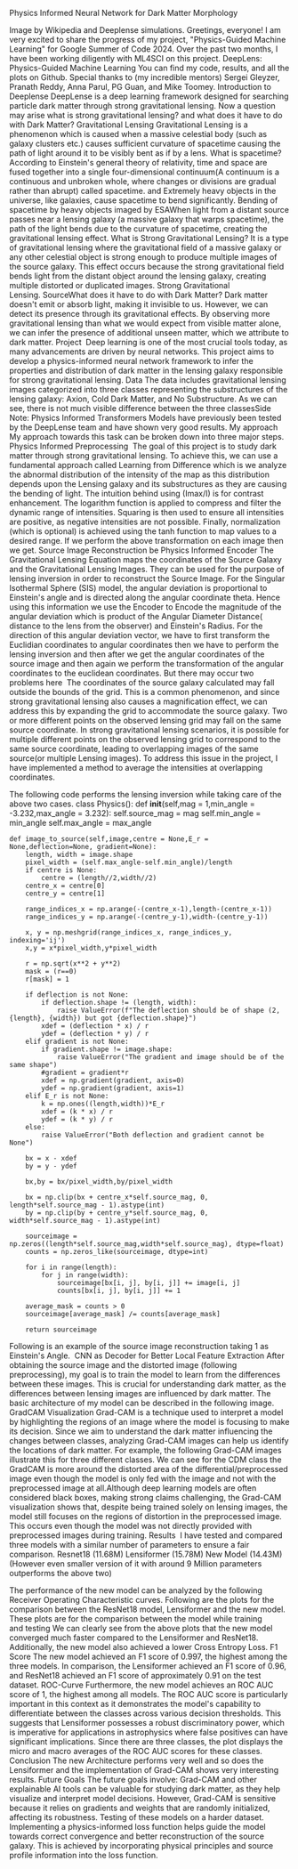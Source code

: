 Physics Informed Neural Network for Dark Matter Morphology

Image by Wikipedia and Deeplense simulations. Greetings, everyone! I am very excited to share the progress of my project, "Physics-Guided Machine Learning" for Google Summer of Code 2024. Over the past two months, I have been working diligently with ML4SCI on this project.
DeepLens: Physics-Guided Machine Learning
You can find my code, results, and all the plots on Github.
Special thanks to (my incredible mentors) Sergei Gleyzer, Pranath Reddy, Anna Parul, PG Guan, and Mike Toomey.
Introduction to Deeplense
DeepLense is a deep learning framework designed for searching particle dark matter through strong gravitational lensing. Now a question may arise what is strong gravitational lensing? and what does it have to do with Dark Matter?
Gravitational Lensing
Gravitational Lensing is a phenomenon which is caused when a massive celestial body (such as galaxy clusters etc.) causes sufficient curvature of spacetime causing the path of light around it to be visibly bent as if by a lens.
What is spacetime? According to Einstein's general theory of relativity, time and space are fused together into a single four-dimensional continuum(A continuum is a continuous and unbroken whole, where changes or divisions are gradual rather than abrupt) called spacetime.
and Extremely heavy objects in the universe, like galaxies, cause spacetime to bend significantly.
Bending of spacetime by heavy objects imaged by ESAWhen light from a distant source passes near a lensing galaxy (a massive galaxy that warps spacetime), the path of the light bends due to the curvature of spacetime, creating the gravitational lensing effect.
What is Strong Gravitational Lensing? It is a type of gravitational lensing where the gravitational field of a massive galaxy or any other celestial object is strong enough to produce multiple images of the source galaxy. This effect occurs because the strong gravitational field bends light from the distant object around the lensing galaxy, creating multiple distorted or duplicated images.
Strong Gravitational Lensing. SourceWhat does it have to do with Dark Matter?
Dark matter doesn't emit or absorb light, making it invisible to us. However, we can detect its presence through its gravitational effects. By observing more gravitational lensing than what we would expect from visible matter alone, we can infer the presence of additional unseen matter, which we attribute to dark matter.
Project 
Deep learning is one of the most crucial tools today, as many advancements are driven by neural networks. This project aims to develop a physics-informed neural network framework to infer the properties and distribution of dark matter in the lensing galaxy responsible for strong gravitational lensing.
Data
The data includes gravitational lensing images categorized into three classes representing the substructures of the lensing galaxy: Axion, Cold Dark Matter, and No Substructure.
As we can see, there is not much visible difference between the three classesSide Note: Physics Informed Transformers Models have previously been tested by the DeepLense team and have shown very good results.
My approach
My approach towards this task can be broken down into three major steps.
Physics Informed Preprocessing 
The goal of this project is to study dark matter through strong gravitational lensing. To achieve this, we can use a fundamental approach called Learning from Difference which is we analyze the abnormal distribution of the intensity of the map as  this distribution depends upon the Lensing galaxy and its substructures as they are causing the bending of light.
The intuition behind using (Imax/I)​​ is for contrast enhancement. The logarithm function is applied to compress and filter the dynamic range of intensities. Squaring is then used to ensure all intensities are positive, as negative intensities are not possible. Finally, normalization (which is optional) is achieved using the tanh function to map values to a desired range. If we perform the above transformation on each image then we get.
Source Image Reconstruction be Physics Informed Encoder
The Gravitational Lensing Equation maps the coordinates of the Source Galaxy and the Gravitational Lensing Images. They can be used for the purpose of lensing inversion in order to reconstruct the Source Image.
For the Singular Isothermal Sphere (SIS) model, the angular deviation is proportional to Einstein's angle and is directed along the angular coordinate theta.
Hence using this information we use the Encoder to Encode the magnitude of the angular deviation which is product of the Angular Diameter Distance( distance to the lens from the observer) and Einstein's Radius.
For the direction of this angular deviation vector, we have to first transform the Euclidian coordinates to angular coordinates then we have to perform the lensing inversion and then after we get the angular coordinates of the source image and then again we perform the transformation of the angular coordinates to the euclidean coordinates.
But there may occur two problems here 
The coordinates of the source galaxy calculated may fall outside the bounds of the grid. This is a common phenomenon, and since strong gravitational lensing also causes a magnification effect, we can address this by expanding the grid to accommodate the source galaxy.
Two or more different points on the observed lensing grid may fall on the same source coordinate. In strong gravitational lensing scenarios, it is possible for multiple different points on the observed lensing grid to correspond to the same source coordinate, leading to overlapping images of the same source(or multiple Lensing images). To address this issue in the project, I have implemented a method to average the intensities at overlapping coordinates.

The following code performs the lensing inversion while taking care of the above two cases.
class Physics():
    def __init__(self,mag = 1,min_angle = -3.232,max_angle = 3.232):
        self.source_mag = mag
        self.min_angle = min_angle
        self.max_angle = max_angle
         
    def image_to_source(self,image,centre = None,E_r = None,deflection=None, gradient=None):
        length, width = image.shape
        pixel_width = (self.max_angle-self.min_angle)/length
        if centre is None:
            centre = (length//2,width//2)
        centre_x = centre[0]
        centre_y = centre[1]

        range_indices_x = np.arange(-(centre_x-1),length-(centre_x-1))
        range_indices_y = np.arange(-(centre_y-1),width-(centre_y-1))

        x, y = np.meshgrid(range_indices_x, range_indices_y, indexing='ij')
        x,y = x*pixel_width,y*pixel_width
        
        r = np.sqrt(x**2 + y**2)
        mask = (r==0)
        r[mask] = 1

        if deflection is not None:
            if deflection.shape != (length, width):
                raise ValueError(f"The deflection should be of shape (2, {length}, {width}) but got {deflection.shape}")
            xdef = (deflection * x) / r
            ydef = (deflection * y) / r
        elif gradient is not None:
            if gradient.shape != image.shape:
                raise ValueError("The gradient and image should be of the same shape")
            #gradient = gradient*r
            xdef = np.gradient(gradient, axis=0)
            ydef = np.gradient(gradient, axis=1)
        elif E_r is not None:
            k = np.ones((length,width))*E_r
            xdef = (k * x) / r
            ydef = (k * y) / r
        else:
            raise ValueError("Both deflection and gradient cannot be None")

        bx = x - xdef
        by = y - ydef
        
        bx,by = bx/pixel_width,by/pixel_width
        
        bx = np.clip(bx + centre_x*self.source_mag, 0, length*self.source_mag - 1).astype(int)
        by = np.clip(by + centre_y*self.source_mag, 0, width*self.source_mag - 1).astype(int)
        
        sourceimage = np.zeros((length*self.source_mag,width*self.source_mag), dtype=float)
        counts = np.zeros_like(sourceimage, dtype=int)

        for i in range(length):
            for j in range(width):
                sourceimage[bx[i, j], by[i, j]] += image[i, j]
                counts[bx[i, j], by[i, j]] += 1

        average_mask = counts > 0
        sourceimage[average_mask] /= counts[average_mask]
        
        return sourceimage
Following is an example of the source image reconstruction taking 1 as Einstein's Angle. 
CNN as Decoder for Better Local Feature Extraction
After obtaining the source image and the distorted image (following preprocessing), my goal is to train the model to learn from the differences between these images. This is crucial for understanding dark matter, as the differences between lensing images are influenced by dark matter. The basic architecture of my model can be described in the following image.
GradCAM Visualization
Grad-CAM is a technique used to interpret a model by highlighting the regions of an image where the model is focusing to make its decision. Since we aim to understand the dark matter influencing the changes between classes, analyzing Grad-CAM images can help us identify the locations of dark matter. For example, the following Grad-CAM images illustrate this for three different classes.
We can see for the CDM class the GradCAM is more around the distorted area of the differential/preprocessed image even though the model is only fed with the image and not with the preprocessed image at all.Although deep learning models are often considered black boxes, making strong claims challenging, the Grad-CAM visualization shows that, despite being trained solely on lensing images, the model still focuses on the regions of distortion in the preprocessed image. This occurs even though the model was not directly provided with preprocessed images during training.
Results 
I have tested and compared three models with a similar number of parameters to ensure a fair comparison.
Resnet18 (11.68M)
Lensiformer (15.78M)
New Model (14.43M) (However even smaller version of it with around 9 Million parameters outperforms the above two)

The performance of the new model can be analyzed by the following Receiver Operating Characteristic curves.
Following are the plots for the comparison between the ResNet18 model, Lensiformer and the new model.
These plots are for the comparison between the model while training and testing We can clearly see from the above plots that the new model converged much faster compared to the Lensiformer and ResNet18. Additionally, the new model also achieved a lower Cross Entropy Loss.
F1 Score
The new model achieved an F1 score of 0.997, the highest among the three models. In comparison, the Lensiformer achieved an F1 score of 0.96, and ResNet18 achieved an F1 score of approximately 0.91 on the test dataset.
ROC-Curve
Furthermore, the new model achieves an ROC AUC score of 1, the highest among all models. The ROC AUC score is particularly important in this context as it demonstrates the model's capability to differentiate between the classes across various decision thresholds. This suggests that Lensiformer possesses a robust discriminatory power, which is imperative for applications in astrophysics where false positives can have significant implications.
Since there are three classes, the plot displays the micro and macro averages of the ROC AUC scores for these classes.
Conclusion
The new Architecture performs very well and so does the Lensiformer and the implementation of Grad-CAM shows very interesting results.
Future Goals
The future goals involve:
Grad-CAM and other explainable AI tools can be valuable for studying dark matter, as they help visualize and interpret model decisions. However, Grad-CAM is sensitive because it relies on gradients and weights that are randomly initialized, affecting its robustness.
Testing of these models on a harder dataset.
Implementing a physics-informed loss function helps guide the model towards correct convergence and better reconstruction of the source galaxy. This is achieved by incorporating physical principles and source profile information into the loss function.
